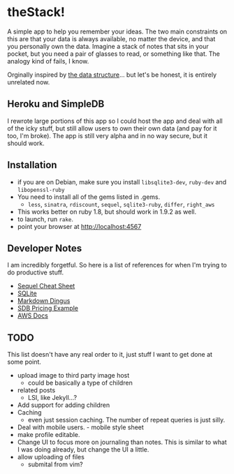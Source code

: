# theStack!

A simple app to help you remember your ideas. The two main constraints on this are that your data is always available, no matter the device, and that you personally own the data. Imagine a stack of notes that sits in your pocket, but you need a pair of glasses to read, or something like that. The analogy kind of fails, I know.

Orginally inspired by [the data structure][1]... but let's be honest, it is entirely unrelated now.

## Heroku and SimpleDB

I rewrote large portions of this app so I could host the app and deal with all of the icky stuff, but still allow users to own their own data (and pay for it too, I'm broke). The app is still very alpha and in no way secure, but it should work.

## Installation 

 * if you are on Debian, make sure you install `libsqlite3-dev`, `ruby-dev` and `libopenssl-ruby`
 * You need to install all of the gems listed in .gems.
   * `less`, `sinatra`, `rdiscount`, `sequel`, `sqlite3-ruby`, `differ`, `right_aws`
 * This works better on ruby 1.8, but should work in 1.9.2 as well.
 * to launch, run `rake`.
 * point your browser at <http://localhost:4567>

 [1]: http://en.wikipedia.org/wiki/Stack_(data_structure)
 [2]: http://heroku.com/
 [3]: http://www.sinatrarb.com/
 [4]: http://github.com/sinatra/heroku-sinatra-app

## Developer Notes

I am incredibly forgetful. So here is a list of references for when I'm trying to do productive stuff.

 * [Sequel Cheat Sheet](http://sequel.rubyforge.org/rdoc/files/doc/cheat_sheet_rdoc.html)
 * [SQLite](http://www.sqlite.org/sqlite.html)
 * [Markdown Dingus](http://daringfireball.net/projects/markdown/dingus)
 * [SDB Pricing Example](http://aws.amazon.com/simpledb/#machine-utilization-example)
 * [AWS Docs](http://rubydoc.info/gems/aws/2.3.34/Aws/SdbInterface)

## TODO

This list doesn't have any real order to it, just stuff I want to get done at some point. 

 * upload image to third party image host
   * could be basically a type of children
 * related posts
   * LSI, like Jekyll...?
 * Add support for adding children
 * Caching
   * even just session caching. The number of repeat queries is just silly.
 * Deal with mobile users. - mobile style sheet
 * make profile editable.
 * Change UI to focus more on journaling than notes. This is similar to what I was doing already, but change the UI a little.
 * allow uploading of files
   * submital from vim?

